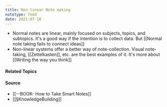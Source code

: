 ```yaml
---
title: Non-linear Note making
notetype: feed
date: 2021-07-10
---
```


- Normal notes are linear, mainly focused on subjects, topics, and subtopics. It's a good way if the intention is to collect data. But [[Normal note taking fails to connect ideas]]
- Non-linear systems offer a better way of note-collection. Visual note-taking, [[Zettelkasten]], etc. are the best examples of it. It's more about [[Writing the way you think]]

#### Related Topics
#### Source
- [[--BOOK- How to Take Smart Notes]]
- [[§KnowledgeBuilding]]